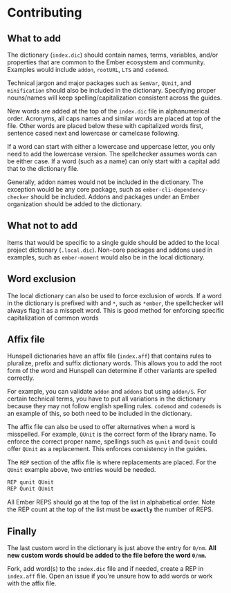 # Contributing


## What to add

The dictionary (`index.dic`) should contain names, terms, variables, and/or properties that are common to the Ember ecosystem and community. Examples would include `addon`, `rootURL`, `LTS` and `codemod`.

Technical jargon and major packages such as `SemVar`, `QUnit`, and `minification` should also be included in the dictionary. Specifying proper nouns/names will keep spelling/capitalization consistent across the guides.

New words are added at the top of the `index.dic` file in alphanumerical order. Acronyms, all caps names and similar words are placed at top of the file. Other words are placed below these with capitalized words first, sentence cased next and lowercase or camelcase following.

If a word can start with either a lowercase and uppercase letter, you only need to add the lowercase version. The spellchecker assumes words can be either case. If a word (such as a name) can only start with a capital add that to the dictionary file.

Generally, addon names would not be included in the dictionary.  The exception would be any core package, such as `ember-cli-dependency-checker` should be included. Addons and packages under an Ember organization should be added to the dictionary.

## What not to add

Items that would be specific to a single guide should be added to the local project dictionary (`.local.dic`). Non-core packages and addons used in examples, such as `ember-moment` would also be in the local dictionary.

## Word exclusion

The local dictionary can also be used to force exclusion of words. If a word in the dictionary is prefixed with and `*`, such as `*ember`, the spellchecker will always flag it as a misspelt word.  This is good method for enforcing specific capitalization of common words

## Affix file

Hunspell dictionaries have an affix file (`index.aff`) that contains rules to pluralize, prefix and suffix dictionary words. This allows you to add the root form of the word and Hunspell can determine if other variants are spelled correctly.

For example, you can validate `addon` and `addons` but using `addon/S`. For certain technical terms, you have to put all variations in the dictionary because they may not follow english spelling rules.  `codemod` and `codemods` is an example of this, so both need to be included in the dictionary.

The affix file can also be used to offer alternatives when a word is misspelled.  For example, `QUnit` is the correct form of the library name. To enforce the correct proper name, spellings such as `qunit` and `Qunit` could offer `QUnit` as a replacement. This enforces consistency in the guides.

The `REP` section of the affix file is where replacements are placed. For the `QUnit` example above, two entries would be needed.

```sh
REP qunit QUnit
REP Qunit QUnit
```

All Ember REPS should go at the top of the list in alphabetical order.  Note the REP count at the top of the list must be **`exactly`** the number of REPS.

## Finally

The last custom word in the dictionary is just above the entry for `0/nm`. **All new custom words should be added to the file before the word `0/nm`.**

Fork, add word(s) to the `index.dic` file and if needed, create a REP in `index.aff` file. Open an issue
if you're unsure how to add words or work with the affix file.

